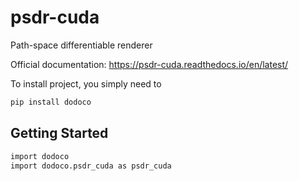# psdr-cuda
Path-space differentiable renderer

Official documentation: https://psdr-cuda.readthedocs.io/en/latest/

To install project, you simply need to
```bash
pip install dodoco
```

## Getting Started
```bash
import dodoco
import dodoco.psdr_cuda as psdr_cuda
```